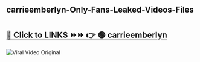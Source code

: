 
 ## carrieemberlyn-Only-Fans-Leaked-Videos-Files

# <h2><a href="https://mediaupload.pro?carrieemberlyn">🔗 Click to LINKS ⏩⏩ 👉 🟢 carrieemberlyn </a></h2>

<a href="https://mediaupload.pro?carrieemberlyn" rel="nofollow" data-target="animated-image.originalLink"><img src="https://i.ibb.co.com/xMMVF88/686577567.gif" alt="Viral Video Original" style="max-width: 100%; display: inline-block;" data-target="animated-image.originalImage"></a>